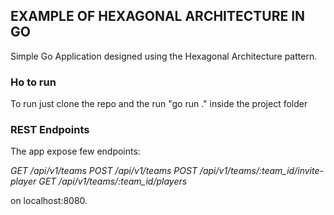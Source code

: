 ## EXAMPLE OF HEXAGONAL ARCHITECTURE IN GO

Simple Go Application designed using the Hexagonal Architecture pattern.

### Ho to run

To run just clone the repo and the run "go run ." inside the project folder

### REST Endpoints

The app expose few endpoints:

<em>GET /api/v1/teams </em>
<em>POST /api/v1/teams</em>
<em>POST /api/v1/teams/:team_id/invite-player</em>
<em>GET /api/v1/teams/:team_id/players</em>

on localhost:8080.
